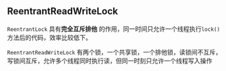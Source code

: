 ## ReentrantReadWriteLock



`ReentrantLock` 具有**完全互斥排他** 的作用，同一时间只允许一个线程执行`lock()`方法后的代码，效率比较低下。

`ReentrantReadWriteLock` 有两个锁，一个共享锁，一个排他锁，读锁间不互斥，写锁间互斥，允许多个线程同时执行读，但同一时刻只允许一个线程写入操作



